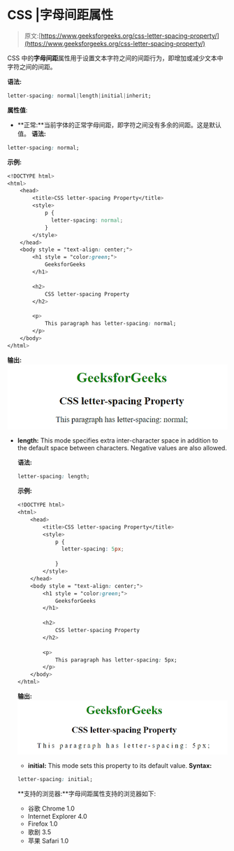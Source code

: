 # CSS |字母间距属性

> 原文:[https://www.geeksforgeeks.org/css-letter-spacing-property/](https://www.geeksforgeeks.org/css-letter-spacing-property/)

CSS 中的**字母间距**属性用于设置文本字符之间的间距行为，即增加或减少文本中字符之间的间距。

**语法:**

```css
letter-spacing: normal|length|initial|inherit;
```

**属性值**:

*   **正常:**当前字体的正常字母间距，即字符之间没有多余的间距。这是默认值。
    **语法:**

```css
letter-spacing: normal;
```

**示例:**

```css
<!DOCTYPE html>
<html>
    <head>
        <title>CSS letter-spacing Property</title>
        <style>
            p {
              letter-spacing: normal;
            }
        </style>
    </head>
    <body style = "text-align: center;">
        <h1 style = "color:green;">
            GeeksforGeeks
        </h1>

        <h2>
            CSS letter-spacing Property
        </h2>

        <p>
            This paragraph has letter-spacing: normal;
        </p>
    </body>
</html>
```

**输出:**
![letterspacing](img/957bb87fd4dd3335763acd4f053c184b.png)

*   **length:** This mode specifies extra inter-character space in addition to the default space between characters. Negative values are also allowed.

    **语法:**

    ```css
    letter-spacing: length;
    ```

    **示例:**

    ```css
    <!DOCTYPE html>
    <html>
        <head>
            <title>CSS letter-spacing Property</title>
            <style>
                p {
                  letter-spacing: 5px;

                }
            </style>
        </head>
        <body style = "text-align: center;">
            <h1 style = "color:green;">
                GeeksforGeeks
            </h1>

            <h2>
                CSS letter-spacing Property
            </h2>

            <p>
                This paragraph has letter-spacing: 5px;
            </p>
        </body>
    </html>
    ```

    **输出:**
    ![letterspacing](img/edb0ce8cbd6998b0805856cdea0861c6.png)

    *   **initial:** This mode sets this property to its default value.
    **Syntax:**

    ```css
    letter-spacing: initial;
    ```

    **支持的浏览器:**字母间距属性支持的浏览器如下:

    *   谷歌 Chrome 1.0
    *   Internet Explorer 4.0
    *   Firefox 1.0
    *   歌剧 3.5
    *   苹果 Safari 1.0